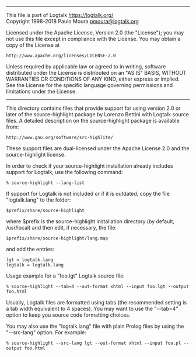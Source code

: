 ________________________________________________________________________

This file is part of Logtalk <https://logtalk.org/>  
Copyright 1998-2018 Paulo Moura <pmoura@logtalk.org>

Licensed under the Apache License, Version 2.0 (the "License");
you may not use this file except in compliance with the License.
You may obtain a copy of the License at

    http://www.apache.org/licenses/LICENSE-2.0

Unless required by applicable law or agreed to in writing, software
distributed under the License is distributed on an "AS IS" BASIS,
WITHOUT WARRANTIES OR CONDITIONS OF ANY KIND, either express or implied.
See the License for the specific language governing permissions and
limitations under the License.
________________________________________________________________________


This directory contains files that provide support for using version 2.0 
or later of the source-highlight package by Lorenzo Bettini with Logtalk 
source files.  A detailed description on the source-highlight package is 
available from:

	http://www.gnu.org/software/src-highlite/

These support files are dual-licensed under the Apache License 2.0 and the
source-highlight license.

In order to check if your source-highlight installation already includes 
support for Logtalk, use the following command:

	% source-highlight --lang-list

If support for Logtalk is not included or if it is outdated, copy the file
"logtalk.lang" to the folder:

	$prefix/share/source-highlight

where $prefix is the source-highlight installation directory (by default, 
/usr/local) and then edit, if necessary, the file:

	$prefix/share/source-highlight/lang.map

and add the entries:

	lgt = logtalk.lang
	logtalk = logtalk.lang

Usage example for a "foo.lgt" Logtalk source file:

	% source-highlight --tab=4 --out-format xhtml --input foo.lgt --output foo.html

Usually, Logtalk files are formatted using tabs (the recommended setting is
a tab width equivalent to 4 spaces). You may want to use the "--tab=4" option
to keep you source code formatting choices.

You may also use the "logtalk.lang" file with plain Prolog files by using 
the "--src-lang" option. For example:

	% source-highlight --src-lang lgt --out-format xhtml --input foo.pl --output foo.html

